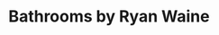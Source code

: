 ---
title: "Bathrooms by Ryan Waine"
url: /barnoldswick/bathrooms-by-ryan-waine/
shop: Badezimmer
---
